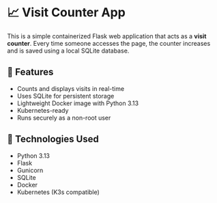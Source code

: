 # 📈 Visit Counter App

This is a simple containerized Flask web application that acts as a **visit counter**. Every time someone accesses the page, the counter increases and is saved using a local SQLite database.


## 🧩 Features

- Counts and displays visits in real-time
- Uses SQLite for persistent storage
- Lightweight Docker image with Python 3.13
- Kubernetes-ready
- Runs securely as a non-root user


## 🚀 Technologies Used

- Python 3.13
- Flask
- Gunicorn
- SQLite
- Docker
- Kubernetes (K3s compatible)
